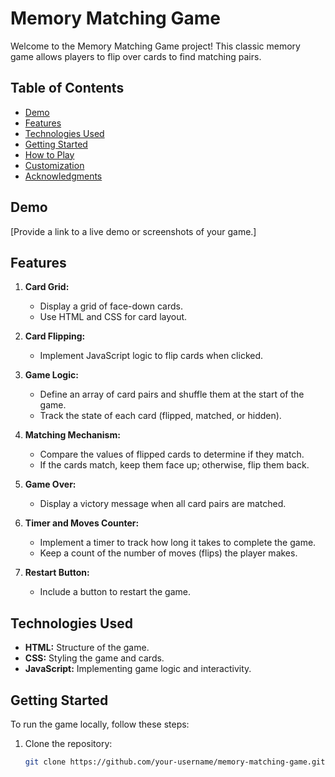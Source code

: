 # Memory Matching Game

Welcome to the Memory Matching Game project! This classic memory game allows players to flip over cards to find matching pairs.

## Table of Contents

- [Demo](#demo)
- [Features](#features)
- [Technologies Used](#technologies-used)
- [Getting Started](#getting-started)
- [How to Play](#how-to-play)
- [Customization](#customization)
- [Acknowledgments](#acknowledgments)

## Demo

[Provide a link to a live demo or screenshots of your game.]

## Features

1. **Card Grid:**
   - Display a grid of face-down cards.
   - Use HTML and CSS for card layout.

2. **Card Flipping:**
   - Implement JavaScript logic to flip cards when clicked.

3. **Game Logic:**
   - Define an array of card pairs and shuffle them at the start of the game.
   - Track the state of each card (flipped, matched, or hidden).

4. **Matching Mechanism:**
   - Compare the values of flipped cards to determine if they match.
   - If the cards match, keep them face up; otherwise, flip them back.

5. **Game Over:**
   - Display a victory message when all card pairs are matched.

6. **Timer and Moves Counter:**
   - Implement a timer to track how long it takes to complete the game.
   - Keep a count of the number of moves (flips) the player makes.

7. **Restart Button:**
   - Include a button to restart the game.

## Technologies Used

- **HTML:** Structure of the game.
- **CSS:** Styling the game and cards.
- **JavaScript:** Implementing game logic and interactivity.

## Getting Started

To run the game locally, follow these steps:

1. Clone the repository:
   ```bash
   git clone https://github.com/your-username/memory-matching-game.git
   
